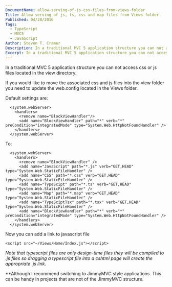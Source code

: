 ```yaml
---
DocumentName: allow-serving-of-js-css-files-from-views-folder
Title: Allow serving of js, ts, css and map files from Views folder.
Published: 04/28/2016
Tags: 
  - TypeScript 
  - MVC5 
  - JavaScript 
Author: Steven T. Cramer
Description: In a traditional MVC 5 application structure you can not access css or js files located in the view directory.
Excerpt: In a traditional MVC 5 application structure you can not access css or js files located in the view directory.
---
```


In a traditional MVC 5 application structure you can not access css or js files located in the view directory.

If you would like to move the associated css and js files into the view folder you need to update the web.config located in the Views folder.

<!-- ![](ProjectStructure.png) TODO: Cramer Missing Image from Ghost Migration -->

Default settings are:
```
  <system.webServer>
    <handlers>
      <remove name="BlockViewHandler"/>
      <add name="BlockViewHandler" path="*" verb="*" preCondition="integratedMode" type="System.Web.HttpNotFoundHandler" />
    </handlers>
  </system.webServer>
```

To:
```
  <system.webServer>
    <handlers>
      <remove name="BlockViewHandler" />
      <add name="JavaScript" path="*.js" verb="GET,HEAD" type="System.Web.StaticFileHandler" />
      <add name="CSS" path="*.css" verb="GET,HEAD" type="System.Web.StaticFileHandler" />
      <add name="TypeScipt" path="*.ts" verb="GET,HEAD" type="System.Web.StaticFileHandler" />
      <add name="Map" path="*.map" verb="GET,HEAD" type="System.Web.StaticFileHandler" />              
      <add name="TypeSciptTsx" path="*.tsx" verb="GET,HEAD" type="System.Web.StaticFileHandler" />
      <add name="BlockViewHandler" path="*" verb="*" preCondition="integratedMode" type="System.Web.HttpNotFoundHandler" />
    </handlers>
  </system.webServer>
```

Now you can add a link to javascript file 

```
<script src="~/Views/Home/Index.js"></script>
```

*Note that typescript files are only design-time files they will be compiled to .js files so dragging a typescript file
into a cshtml page will create the appropriate .js link.*

**Although I recommend switching to JimmyMVC style applications.
This can be handy in projects that are not of the JimmyMVC structure.
